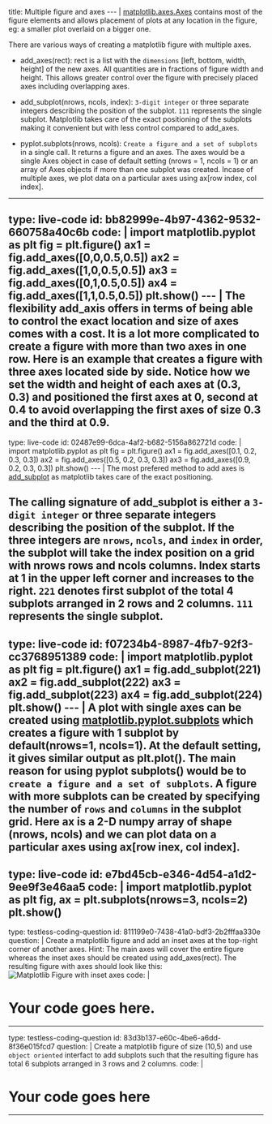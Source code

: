 title: Multiple figure and axes
--- |
  [matplotlib.axes.Axes](https://matplotlib.org/api/axes_api.html#matplotlib.axes.Axes) contains most of the figure elements and allows placement of plots at any location in the figure, eg: a smaller plot overlaid on a bigger one.

  There are various ways of creating a matplotlib figure with multiple axes.

  * add_axes(rect): rect is a list with the `dimensions` [left, bottom, width, height] of the new axes. All quantities are in fractions of figure width and height. This allows greater control over the figure with precisely placed axes including overlapping axes.

  * add_subplot(nrows, ncols, index): `3-digit integer` or three separate integers describing the position of the subplot. `111` represents the single subplot. Matplotlib takes care of the exact positioning of the subplots making it convenient but with less control compared to add_axes.

  * pyplot.subplots(nrows, ncols): `Create a figure and a set of subplots` in a single call. It returns a figure and an axes. The axes would be a single Axes object in case of default setting (nrows = 1, ncols = 1) or an array of Axes objects if more than one subplot was created. Incase of multiple axes, we plot data on a particular axes using ax[row index, col index].
---
type: live-code
id: bb82999e-4b97-4362-9532-660758a40c6b
code: |
  import matplotlib.pyplot as plt
  fig = plt.figure()
  ax1 = fig.add_axes([0,0,0.5,0.5])
  ax2 = fig.add_axes([1,0,0.5,0.5])
  ax3 = fig.add_axes([0,1,0.5,0.5])
  ax4 = fig.add_axes([1,1,0.5,0.5])
  plt.show()
--- |
  The flexibility add_axis offers in terms of being able to control the exact location and size of axes comes with a cost. It is a lot more complicated to create a figure with more than two axes in one row. Here is an example that creates a figure with three axes located side by side. Notice how we set the width and height of each axes at (0.3, 0.3) and positioned the first axes at 0, second at 0.4 to avoid overlapping the first axes of size 0.3 and the third at 0.9.
---
type: live-code
id: 02487e99-6dca-4af2-b682-5156a862721d
code: |
  import matplotlib.pyplot as plt
  fig = plt.figure()
  ax1 = fig.add_axes([0.1, 0.2, 0.3, 0.3])
  ax2 = fig.add_axes([0.5, 0.2, 0.3, 0.3])
  ax3 = fig.add_axes([0.9, 0.2, 0.3, 0.3])
  plt.show()
--- |
  The most prefered method to add axes is [add_subplot](https://matplotlib.org/api/_as_gen/matplotlib.figure.Figure.html#matplotlib.figure.Figure.add_subplot) as matplotlib takes care of the exact positioning.

  The calling signature of  add_subplot is either a `3-digit integer` or three separate integers describing the position of the subplot. If the three integers are `nrows`, `ncols`, and `index` in order, the subplot will take the index position on a grid with nrows rows and ncols columns. Index starts at 1 in the upper left corner and increases to the right. `221` denotes first subplot of the total 4 subplots arranged in 2 rows and 2 columns. `111` represents the single subplot.
---
type: live-code
id: f07234b4-8987-4fb7-92f3-cc3768951389
code: |
  import matplotlib.pyplot as plt
  fig = plt.figure()
  ax1 = fig.add_subplot(221)
  ax2 = fig.add_subplot(222)
  ax3 = fig.add_subplot(223)
  ax4 = fig.add_subplot(224)
  plt.show()
--- |
  A plot with single axes can be created using [matplotlib.pyplot.subplots](https://matplotlib.org/api/_as_gen/matplotlib.pyplot.subplots.html) which creates a figure with 1 subplot by default(nrows=1, ncols=1). At the default setting, it gives similar output as plt.plot(). The main reason for using pyplot subplots() would be to `create a figure and a set of subplots`. A figure with more subplots can be created by specifying the number of `rows` and `columns` in the subplot grid. Here ax is a 2-D numpy array of shape (nrows, ncols) and we can plot data on a particular axes using ax[row inex, col index].
---
type: live-code
id: e7bd45cb-e346-4d54-a1d2-9ee9f3e46aa5
code: |
  import matplotlib.pyplot as plt
  fig, ax = plt.subplots(nrows=3, ncols=2)
  plt.show()
---
type: testless-coding-question
id: 811199e0-7438-41a0-bdf3-2b2fffaa330e
question: |
  Create a matplotlib figure and add an inset axes at the top-right corner of another axes. Hint: The main axes will cover the entire figure whereas the inset axes should be created using add_axes(rect). The resulting figure with axes should look like this:
  ![Matplotlib Figure with inset axes](assets/img/axes_inset.png)
code: |
  # Your code goes here.

---
type: testless-coding-question
id: 83d3b137-e60c-4be6-a6dd-8f36e015fcd7
question: |
  Create a matplotlib figure of size (10,5) and use `object oriented` interfact to add subplots such that the resulting figure has total 6 subplots arranged in 3 rows and 2 columns.
code: |
  # Your code goes here
---
